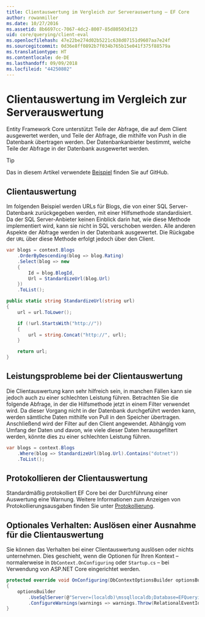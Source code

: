 ```yaml
---
title: Clientauswertung im Vergleich zur Serverauswertung – EF Core
author: rowanmiller
ms.date: 10/27/2016
ms.assetid: 8b6697cc-7067-4dc2-8007-85d80503d123
uid: core/querying/client-eval
ms.openlocfilehash: 47e22be274d02b5221c638d07151d9607aa7e24f
ms.sourcegitcommit: 0d36e8ff0892b7f034b765b15e041f375f88579a
ms.translationtype: HT
ms.contentlocale: de-DE
ms.lasthandoff: 09/09/2018
ms.locfileid: "44250802"
---
```

# <a name="client-vs-server-evaluation"></a>Clientauswertung im Vergleich zur Serverauswertung

Entity Framework Core unterstützt Teile der Abfrage, die auf dem Client ausgewertet werden, und Teile der Abfrage, die mithilfe von Push in die Datenbank übertragen werden. Der Datenbankanbieter bestimmt, welche Teile der Abfrage in der Datenbank ausgewertet werden.

> [!TIP]  
> Das in diesem Artikel verwendete [Beispiel](https://github.com/aspnet/EntityFramework.Docs/tree/master/samples/core/Querying) finden Sie auf GitHub.

## <a name="client-evaluation"></a>Clientauswertung

Im folgenden Beispiel werden URLs für Blogs, die von einer SQL Server-Datenbank zurückgegeben werden, mit einer Hilfsmethode standardisiert. Da der SQL Server-Anbieter keinen Einblick darin hat, wie diese Methode implementiert wird, kann sie nicht in SQL verschoben werden. Alle anderen Aspekte der Abfrage werden in der Datenbank ausgewertet. Die Rückgabe der `URL` über diese Methode erfolgt jedoch über den Client.

<!-- [!code-csharp[Main](samples/core/Querying/Querying/ClientEval/Sample.cs?highlight=6)] -->
``` csharp
var blogs = context.Blogs
    .OrderByDescending(blog => blog.Rating)
    .Select(blog => new
    {
        Id = blog.BlogId,
        Url = StandardizeUrl(blog.Url)
    })
    .ToList();
```

<!-- [!code-csharp[Main](samples/core/Querying/Querying/ClientEval/Sample.cs)] -->
``` csharp
public static string StandardizeUrl(string url)
{
    url = url.ToLower();

    if (!url.StartsWith("http://"))
    {
        url = string.Concat("http://", url);
    }

    return url;
}
```

## <a name="client-evaluation-performance-issues"></a>Leistungsprobleme bei der Clientauswertung

Die Clientauswertung kann sehr hilfreich sein, in manchen Fällen kann sie jedoch auch zu einer schlechten Leistung führen. Betrachten Sie die folgende Abfrage, in der die Hilfsmethode jetzt in einem Filter verwendet wird. Da dieser Vorgang nicht in der Datenbank durchgeführt werden kann, werden sämtliche Daten mithilfe von Pull in den Speicher übertragen. Anschließend wird der Filter auf den Client angewendet. Abhängig vom Umfang der Daten und davon, wie viele dieser Daten herausgefiltert werden, könnte dies zu einer schlechten Leistung führen.

<!-- [!code-csharp[Main](samples/core/Querying/Querying/ClientEval/Sample.cs)] -->
``` csharp
var blogs = context.Blogs
    .Where(blog => StandardizeUrl(blog.Url).Contains("dotnet"))
    .ToList();
```

## <a name="client-evaluation-logging"></a>Protokollieren der Clientauswertung

Standardmäßig protokolliert EF Core bei der Durchführung einer Auswertung eine Warnung. Weitere Informationen zum Anzeigen von Protokollierungsausgaben finden Sie unter [Protokollierung](../miscellaneous/logging.md). 

## <a name="optional-behavior-throw-an-exception-for-client-evaluation"></a>Optionales Verhalten: Auslösen einer Ausnahme für die Clientauswertung

Sie können das Verhalten bei einer Clientauswertung auslösen oder nichts unternehmen. Dies geschieht, wenn die Optionen für Ihren Kontext – normalerweise in `DbContext.OnConfiguring` oder `Startup.cs` – bei Verwendung von ASP.NET Core eingerichtet werden.

<!-- [!code-csharp[Main](samples/core/Querying/Querying/ClientEval/ThrowOnClientEval/BloggingContext.cs?highlight=5)] -->
``` csharp
protected override void OnConfiguring(DbContextOptionsBuilder optionsBuilder)
{
    optionsBuilder
        .UseSqlServer(@"Server=(localdb)\mssqllocaldb;Database=EFQuerying;Trusted_Connection=True;")
        .ConfigureWarnings(warnings => warnings.Throw(RelationalEventId.QueryClientEvaluationWarning));
}
```
